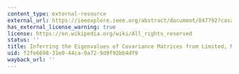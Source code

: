 ```yaml
---
content_type: external-resource
external_url: https://ieeexplore.ieee.org/abstract/document/847792?casa_token=7_ycRkeYIZkAAAAA:5EsaLG9IyQJMAhdkU9nZ02IND94eL8XJLC0J94jHlvemDt8XIy2uq1AGQ8lWegC35oDhSE_Nzw
has_external_license_warning: true
license: https://en.wikipedia.org/wiki/All_rights_reserved
status: ''
title: Inferring the Eigenvalues of Covariance Matrices from Limited, Noisy Data
uid: f2fe6698-31e0-44ca-9a72-9d9f92bb4df9
wayback_url: ''
---
```

